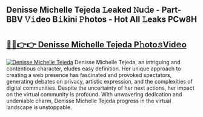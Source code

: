 ## Denisse Michelle Tejeda 𝙻eaked 𝙽u𝚍e - Part-BBV 𝚅𝚒deo B𝚒kini 𝙿hotos - Hot All 𝙻eaks PCw8H

# <h2><a href="http://ld44t3b.urlbe.top/?page=Denisse+Michelle+Tejeda">🔗🔗👉👉 Denisse Michelle Tejeda P𝚑oto𝚜Vid𝚎o</a></h2>

[![Denisse Michelle Tejeda](https://i.imgur.com/eBuTRDB.gif)](http://ld44t3b.urlbe.top/?page=Denisse+Michelle+Tejeda)
Denisse Michelle Tejeda, an intriguing and contentious character, eludes easy definition. Her unique approach to creating a web presence has fascinated and provoked spectators, generating debates on privacy, artistic expression, and the complexities of digital communities. Despite the uncertainty of her next actions, her impact on the virtual community is profound. With unwavering dedication and undeniable charm, Denisse Michelle Tejeda progress in the virtual landscape is unstoppable.
